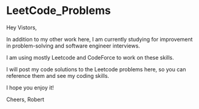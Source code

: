 # LeetCode_Problems
Hey Vistors,

In addition to my other work here, I am currently studying for improvement in problem-solving and software engineer interviews. 

I am using mostly Leetcode and CodeForce to work on these skills.

I will post my code solutions to the Leetcode problems here, so you can reference them and see my coding skills. 

I hope you enjoy it!

Cheers, 
Robert
